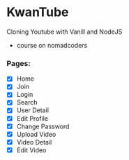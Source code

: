 # KwanTube

Cloning Youtube with Vanill and NodeJS
- course on nomadcoders

### Pages:
- [X] Home
- [X] Join
- [X] Login
- [X] Search
- [X] User Detail
- [X] Edit Profile
- [X] Change Password
- [X] Upload Video
- [X] Video Detail
- [X] Edit Video